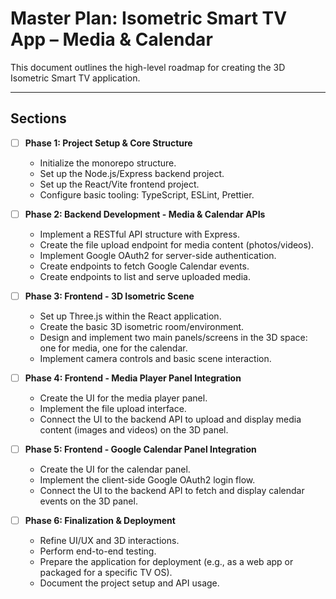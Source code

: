 # Master Plan: Isometric Smart TV App – Media & Calendar

This document outlines the high-level roadmap for creating the 3D Isometric Smart TV application.

---

## Sections

- [ ] **Phase 1: Project Setup & Core Structure**
  - Initialize the monorepo structure.
  - Set up the Node.js/Express backend project.
  - Set up the React/Vite frontend project.
  - Configure basic tooling: TypeScript, ESLint, Prettier.

- [ ] **Phase 2: Backend Development - Media & Calendar APIs**
  - Implement a RESTful API structure with Express.
  - Create the file upload endpoint for media content (photos/videos).
  - Implement Google OAuth2 for server-side authentication.
  - Create endpoints to fetch Google Calendar events.
  - Create endpoints to list and serve uploaded media.

- [ ] **Phase 3: Frontend - 3D Isometric Scene**
  - Set up Three.js within the React application.
  - Create the basic 3D isometric room/environment.
  - Design and implement two main panels/screens in the 3D space: one for media, one for the calendar.
  - Implement camera controls and basic scene interaction.

- [ ] **Phase 4: Frontend - Media Player Panel Integration**
  - Create the UI for the media player panel.
  - Implement the file upload interface.
  - Connect the UI to the backend API to upload and display media content (images and videos) on the 3D panel.

- [ ] **Phase 5: Frontend - Google Calendar Panel Integration**
  - Create the UI for the calendar panel.
  - Implement the client-side Google OAuth2 login flow.
  - Connect the UI to the backend API to fetch and display calendar events on the 3D panel.

- [ ] **Phase 6: Finalization & Deployment**
  - Refine UI/UX and 3D interactions.
  - Perform end-to-end testing.
  - Prepare the application for deployment (e.g., as a web app or packaged for a specific TV OS).
  - Document the project setup and API usage.
